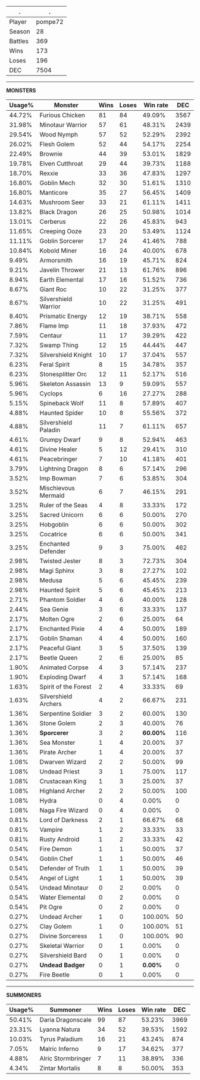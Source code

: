 .|.
|-|-
Player|pompe72
Season|28
Battles|369
Wins|173
Loses|196
DEC|7504

---
**MONSTERS**

Usage%|Monster|Wins|Loses|Win rate|DEC|
-|-|-|-|-|-|
44.72%|Furious Chicken|81|84|49.09%|3567|
31.98%|Minotaur Warrior|57|61|48.31%|2439|
29.54%|Wood Nymph|57|52|52.29%|2392|
26.02%|Flesh Golem|52|44|54.17%|2254|
22.49%|Brownie|44|39|53.01%|1829|
19.78%|Elven Cutthroat|29|44|39.73%|1188|
18.70%|Rexxie|33|36|47.83%|1297|
16.80%|Goblin Mech|32|30|51.61%|1310|
16.80%|Manticore|35|27|56.45%|1409|
14.63%|Mushroom Seer|33|21|61.11%|1411|
13.82%|Black Dragon|26|25|50.98%|1014|
13.01%|Cerberus|22|26|45.83%|943|
11.65%|Creeping Ooze|23|20|53.49%|1124|
11.11%|Goblin Sorcerer|17|24|41.46%|788|
10.84%|Kobold Miner|16|24|40.00%|678|
9.49%|Armorsmith|16|19|45.71%|824|
9.21%|Javelin Thrower|21|13|61.76%|896|
8.94%|Earth Elemental|17|16|51.52%|736|
8.67%|Giant Roc|10|22|31.25%|377|
8.67%|Silvershield Warrior|10|22|31.25%|491|
8.40%|Prismatic Energy|12|19|38.71%|558|
7.86%|Flame Imp|11|18|37.93%|472|
7.59%|Centaur|11|17|39.29%|422|
7.32%|Swamp Thing|12|15|44.44%|447|
7.32%|Silvershield Knight|10|17|37.04%|557|
6.23%|Feral Spirit|8|15|34.78%|357|
6.23%|Stonesplitter Orc|12|11|52.17%|516|
5.96%|Skeleton Assassin|13|9|59.09%|557|
5.96%|Cyclops|6|16|27.27%|288|
5.15%|Spineback Wolf|11|8|57.89%|407|
4.88%|Haunted Spider|10|8|55.56%|372|
4.88%|Silvershield Paladin|11|7|61.11%|657|
4.61%|Grumpy Dwarf|9|8|52.94%|463|
4.61%|Divine Healer|5|12|29.41%|310|
4.61%|Peacebringer|7|10|41.18%|401|
3.79%|Lightning Dragon|8|6|57.14%|296|
3.52%|Imp Bowman|7|6|53.85%|304|
3.52%|Mischievous Mermaid|6|7|46.15%|291|
3.25%|Ruler of the Seas|4|8|33.33%|172|
3.25%|Sacred Unicorn|6|6|50.00%|270|
3.25%|Hobgoblin|6|6|50.00%|302|
3.25%|Cocatrice|6|6|50.00%|341|
3.25%|Enchanted Defender|9|3|75.00%|462|
2.98%|Twisted Jester|8|3|72.73%|304|
2.98%|Magi Sphinx|3|8|27.27%|102|
2.98%|Medusa|5|6|45.45%|239|
2.98%|Haunted Spirit|5|6|45.45%|213|
2.71%|Phantom Soldier|4|6|40.00%|128|
2.44%|Sea Genie|3|6|33.33%|137|
2.17%|Molten Ogre|2|6|25.00%|64|
2.17%|Enchanted Pixie|4|4|50.00%|189|
2.17%|Goblin Shaman|4|4|50.00%|160|
2.17%|Peaceful Giant|3|5|37.50%|139|
2.17%|Beetle Queen|2|6|25.00%|85|
1.90%|Animated Corpse|4|3|57.14%|237|
1.90%|Exploding Dwarf|4|3|57.14%|168|
1.63%|Spirit of the Forest|2|4|33.33%|69|
1.63%|Silvershield Archers|4|2|66.67%|231|
1.36%|Serpentine Soldier|3|2|60.00%|130|
1.36%|Stone Golem|2|3|40.00%|76|
1.36%|**Sporcerer**|3|2|**60.00%**|116|
1.36%|Sea Monster|1|4|20.00%|37|
1.36%|Pirate Archer|1|4|20.00%|37|
1.08%|Dwarven Wizard|2|2|50.00%|99|
1.08%|Undead Priest|3|1|75.00%|117|
1.08%|Crustacean King|1|3|25.00%|37|
1.08%|Highland Archer|2|2|50.00%|100|
1.08%|Hydra|0|4|0.00%|0|
1.08%|Naga Fire Wizard|0|4|0.00%|0|
0.81%|Lord of Darkness|2|1|66.67%|68|
0.81%|Vampire|1|2|33.33%|33|
0.81%|Rusty Android|1|2|33.33%|42|
0.54%|Fire Demon|1|1|50.00%|37|
0.54%|Goblin Chef|1|1|50.00%|46|
0.54%|Defender of Truth|1|1|50.00%|39|
0.54%|Angel of Light|1|1|50.00%|39|
0.54%|Undead Minotaur|0|2|0.00%|0|
0.54%|Water Elemental|0|2|0.00%|0|
0.54%|Pit Ogre|0|2|0.00%|0|
0.27%|Undead Archer|1|0|100.00%|50|
0.27%|Clay Golem|1|0|100.00%|51|
0.27%|Divine Sorceress|1|0|100.00%|90|
0.27%|Skeletal Warrior|0|1|0.00%|0|
0.27%|Silvershield Bard|0|1|0.00%|0|
0.27%|**Undead Badger**|0|1|**0.00%**|0|
0.27%|Fire Beetle|0|1|0.00%|0|

---
**SUMMONERS**

Usage%|Summoner|Wins|Loses|Win rate|DEC|
-|-|-|-|-|-|
50.41%|Daria Dragonscale|99|87|53.23%|3969|
23.31%|Lyanna Natura|34|52|39.53%|1592|
10.03%|Tyrus Paladium|16|21|43.24%|874|
7.05%|Malric Inferno|9|17|34.62%|377|
4.88%|Alric Stormbringer|7|11|38.89%|336|
4.34%|Zintar Mortalis|8|8|50.00%|353|
